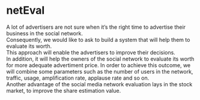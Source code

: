 # netEval
A lot of advertisers are not sure when it’s the right time to advertise their business in the social network. 
<br>
Consequently, we would like to ask to build a system that will help them to evaluate its worth. 
<br>
This approach will enable the advertisers to improve their decisions. 
<br>
In addition, it will help the owners of the social network to evaluate its worth for more adequate advertiment price. 
In order to achieve this outcome, we will combine some parameters such as the number of users in the network, traffic, usage, amplification
rate, applause rate and so on.
<br>
Another advantage of the social media network evaluation lays in the stock market, to improve the share estimation value.
